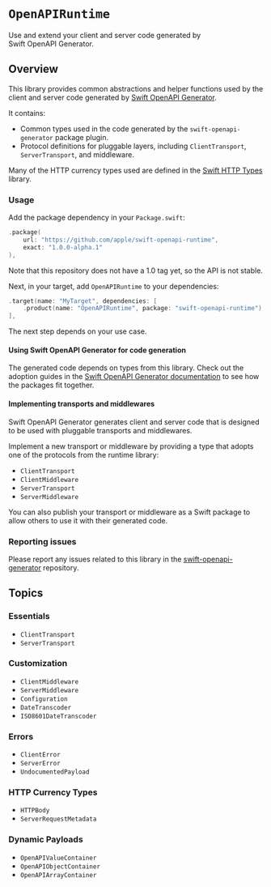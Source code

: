 # ``OpenAPIRuntime``

Use and extend your client and server code generated by Swift OpenAPI Generator.

## Overview

This library provides common abstractions and helper functions used by the client and server code generated by [Swift OpenAPI Generator][0].

It contains:
- Common types used in the code generated by the `swift-openapi-generator` package plugin.
- Protocol definitions for pluggable layers, including ``ClientTransport``, ``ServerTransport``, and middleware.

Many of the HTTP currency types used are defined in the [Swift HTTP Types](https://github.com/apple/swift-http-types) library.

### Usage

Add the package dependency in your `Package.swift`:

```swift
.package(
    url: "https://github.com/apple/swift-openapi-runtime",
    exact: "1.0.0-alpha.1"
),
```

Note that this repository does not have a 1.0 tag yet, so the API is not stable.

Next, in your target, add `OpenAPIRuntime` to your dependencies:

```swift
.target(name: "MyTarget", dependencies: [
    .product(name: "OpenAPIRuntime", package: "swift-openapi-runtime"),
],
```

The next step depends on your use case.

#### Using Swift OpenAPI Generator for code generation

The generated code depends on types from this library. Check out the adoption guides in the [Swift OpenAPI Generator documentation][1] to see how the packages fit together.

#### Implementing transports and middlewares

Swift OpenAPI Generator generates client and server code that is designed to be used with pluggable transports and middlewares.

Implement a new transport or middleware by providing a type that adopts one of the protocols from the runtime library:

* ``ClientTransport``
* ``ClientMiddleware``
* ``ServerTransport``
* ``ServerMiddleware``

You can also publish your transport or middleware as a Swift package to allow others to use it with their generated code.

### Reporting issues

Please report any issues related to this library in the [swift-openapi-generator](https://github.com/apple/swift-openapi-generator/issues) repository.

## Topics

### Essentials
- ``ClientTransport``
- ``ServerTransport``

### Customization
- ``ClientMiddleware``
- ``ServerMiddleware``
- ``Configuration``
- ``DateTranscoder``
- ``ISO8601DateTranscoder``

### Errors
- ``ClientError``
- ``ServerError``
- ``UndocumentedPayload``

### HTTP Currency Types
- ``HTTPBody``
- ``ServerRequestMetadata``

### Dynamic Payloads
- ``OpenAPIValueContainer``
- ``OpenAPIObjectContainer``
- ``OpenAPIArrayContainer``

[0]: https://github.com/apple/swift-openapi-generator
[1]: https://swiftpackageindex.com/apple/swift-openapi-generator/documentation
